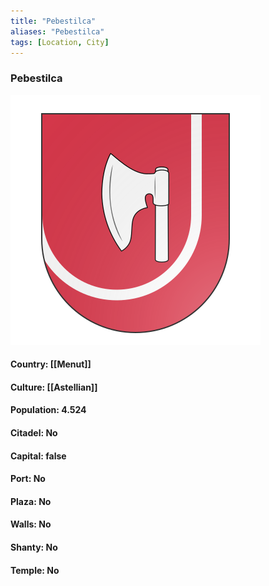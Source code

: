 ```yaml
---
title: "Pebestilca"
aliases: "Pebestilca"
tags: [Location, City]
---
```

### Pebestilca
![](attachment/d0b82af7146944bd76d98cc213b24092.svg)

#### Country: [[Menut]]

#### Culture: [[Astellian]]

#### Population: 4.524

#### Citadel: No

#### Capital: false

#### Port: No

#### Plaza: No

#### Walls: No

#### Shanty: No

#### Temple: No

